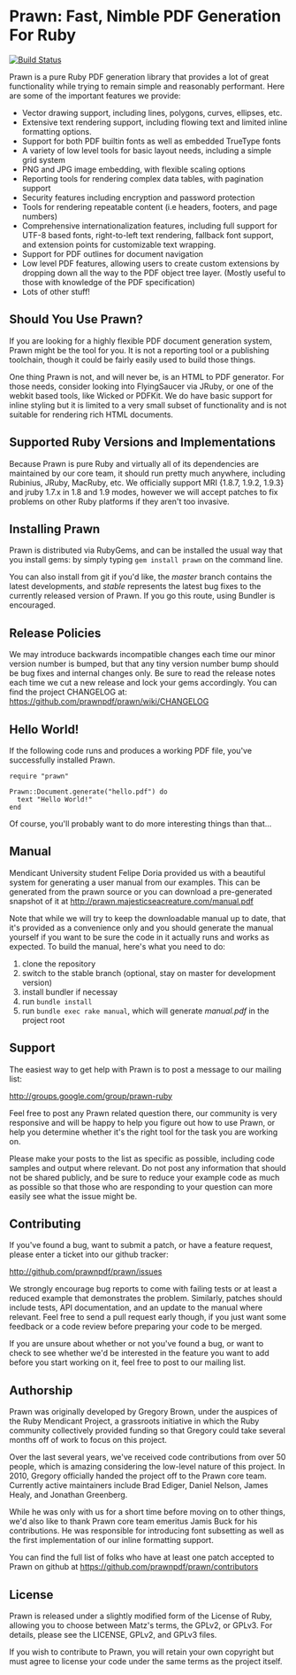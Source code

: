 # Prawn: Fast, Nimble PDF Generation For Ruby

[![Build Status](https://secure.travis-ci.org/prawnpdf/prawn.png)](http://travis-ci.org/prawnpdf/prawn)

Prawn is a pure Ruby PDF generation library that provides a lot of great functionality while trying to remain simple and reasonably performant. Here are some of the important features we provide:

* Vector drawing support, including lines, polygons, curves, ellipses, etc.
* Extensive text rendering support, including flowing text and limited inline formatting options. 
* Support for both PDF builtin fonts as well as embedded TrueType fonts
* A variety of low level tools for basic layout needs, including a simple grid system
* PNG and JPG image embedding, with flexible scaling options
* Reporting tools for rendering complex data tables, with pagination support
* Security features including encryption and password protection
* Tools for rendering repeatable content (i.e headers, footers, and page numbers)
* Comprehensive internationalization features, including full support for UTF-8 based fonts, right-to-left text rendering, fallback font support, and extension points for customizable text wrapping.
* Support for PDF outlines for document navigation
* Low level PDF features, allowing users to create custom extensions by dropping down all the way to the PDF object tree layer. (Mostly useful to those with knowledge of the PDF specification)
* Lots of other stuff!

## Should You Use Prawn?

If you are looking for a highly flexible PDF document generation system, Prawn might be the tool for you. It is not a reporting tool or a publishing toolchain, though it could be fairly easily used to build those things.

One thing Prawn is not, and will never be, is an HTML to PDF generator. For those needs, consider looking into FlyingSaucer via JRuby, or one of the webkit based tools, like Wicked or PDFKit. We do have basic support for inline styling but it is limited to a very small subset of functionality and is not suitable for rendering rich HTML documents.

## Supported Ruby Versions and Implementations

Because Prawn is pure Ruby and virtually all of its dependencies are maintained by our core team, it should run pretty much anywhere, including Rubinius, JRuby, MacRuby, etc. We officially support MRI {1.8.7, 1.9.2, 1.9.3} and jruby 1.7.x in 1.8 and 1.9 modes, however we will accept patches to fix problems on other Ruby platforms if they aren't too invasive.

## Installing Prawn

Prawn is distributed via RubyGems, and can be installed the usual way that you install gems: by simply typing `gem install prawn` on the command line. 

You can also install from git if you'd like, the _master_ branch contains the latest developments, and _stable_ represents the latest bug fixes to the currently released version of Prawn. If you go this route, using Bundler is encouraged.

## Release Policies

We may introduce backwards incompatible changes each time our minor version number is bumped, but that any tiny version number bump should be bug fixes and internal changes only. Be sure to read the release notes each time we cut a new release and lock your gems accordingly. You can find the project CHANGELOG at: https://github.com/prawnpdf/prawn/wiki/CHANGELOG

## Hello World!

If the following code runs and produces a working PDF file, you've successfully installed Prawn.

    require "prawn"

    Prawn::Document.generate("hello.pdf") do
      text "Hello World!"
    end

Of course, you'll probably want to do more interesting things than that...

## Manual

Mendicant University student Felipe Doria provided us with a beautiful system for generating a user manual from our examples. This can be generated from the prawn source or you can download a pre-generated snapshot of it at http://prawn.majesticseacreature.com/manual.pdf

Note that while we will try to keep the downloadable manual up to date, that it's provided as a convenience only and you should generate the manual yourself if you want to be sure the code in it actually runs and works as expected. To build the manual, here's what you need to do:

1. clone the repository
2. switch to the stable branch (optional, stay on master for development version)
3. install bundler if necessay
4. run `bundle install`
5. run `bundle exec rake manual`, which will generate _manual.pdf_ in the project root

## Support 

The easiest way to get help with Prawn is to post a message to our mailing list:

<http://groups.google.com/group/prawn-ruby>

Feel free to post any Prawn related question there, our community is very responsive and will be happy to help you figure out how to use Prawn, or help you determine whether it's the right tool for the task you are working on.

Please make your posts to the list as specific as possible, including code samples and output where relevant. Do not post any information that should not be shared publicly, and be sure to reduce your example code as much as possible so that those who are responding to your question can more easily see what the issue might be.

## Contributing

If you've found a bug, want to submit a patch, or have a feature request, please enter a ticket into our github tracker:

<http://github.com/prawnpdf/prawn/issues>

We strongly encourage bug reports to come with failing tests or at least a reduced example that demonstrates the problem. Similarly, patches should include tests, API documentation, and an update to the manual where relevant. Feel free to send a pull request early though, if you just want some feedback or a code review before preparing your code to be merged.

If you are unsure about whether or not you've found a bug, or want to check to see whether we'd be interested in the feature you want to add before you start working on it, feel free to post to our mailing list.

## Authorship

Prawn was originally developed by Gregory Brown, under the auspices of the Ruby Mendicant Project, a grassroots initiative in which the Ruby community collectively provided funding so that Gregory could take several months off of work to focus on this project.

Over the last several years, we've received code contributions from over 50 people, which is amazing considering the low-level nature of this project. In 2010, Gregory officially handed the project off to the Prawn core team. Currently active maintainers include Brad Ediger, Daniel Nelson, James Healy, and Jonathan Greenberg.

While he was only with us for a short time before moving on to other things, we'd also like to thank Prawn core team emeritus Jamis Buck for his contributions. He was responsible for introducing font subsetting as well as the first implementation of our inline formatting support.

You can find the full list of folks who have at least one patch accepted to Prawn on github at https://github.com/prawnpdf/prawn/contributors

## License

Prawn is released under a slightly modified form of the License of Ruby, allowing you to choose between Matz's terms, the GPLv2, or GPLv3. For details, please see the LICENSE, GPLv2, and GPLv3 files.

If you wish to contribute to Prawn, you will retain your own copyright but must agree to license your code under the same terms as the project itself.
